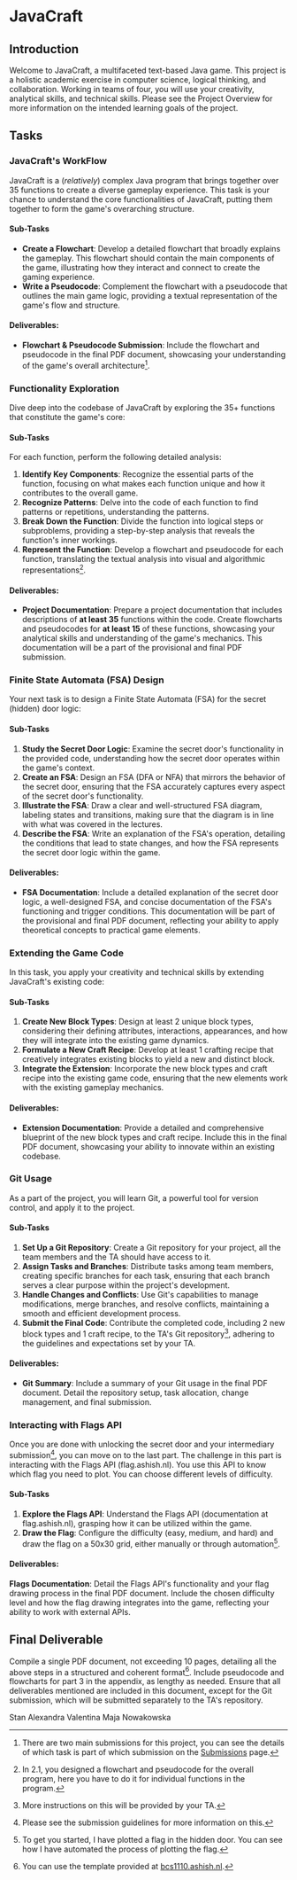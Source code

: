 # JavaCraft

## Introduction

Welcome to JavaCraft, a multifaceted text-based Java game. This project is a holistic academic exercise in computer science, logical thinking, and collaboration. Working in teams of four, you will use your creativity, analytical skills, and technical skills. Please see the Project Overview for more information on the intended learning goals of the project.

## Tasks

### JavaCraft's WorkFlow

JavaCraft is a (*relatively*) complex Java program that brings together over 35 functions to create a diverse gameplay experience. This task is your chance to understand the core functionalities of JavaCraft, putting them together to form the game's overarching structure.

#### Sub-Tasks

-   **Create a Flowchart**: Develop a detailed flowchart that broadly explains the gameplay. This flowchart should contain the main components of the game, illustrating how they interact and connect to create the gaming experience.
-   **Write a Pseudocode**: Complement the flowchart with a pseudocode that outlines the main game logic, providing a textual representation of the game's flow and structure.

#### Deliverables:

-   **Flowchart & Pseudocode Submission**: Include the flowchart and pseudocode in the final PDF document, showcasing your understanding of the game's overall architecture[^1].

[^1]: There are two main submissions for this project, you can see the details of which task is part of which submission on the [Submissions](submissions.qmd) page.

### Functionality Exploration

Dive deep into the codebase of JavaCraft by exploring the 35+ functions that constitute the game's core:

#### Sub-Tasks

For each function, perform the following detailed analysis:

1.  **Identify Key Components**: Recognize the essential parts of the function, focusing on what makes each function unique and how it contributes to the overall game.
2.  **Recognize Patterns**: Delve into the code of each function to find patterns or repetitions, understanding the patterns.
3.  **Break Down the Function**: Divide the function into logical steps or subproblems, providing a step-by-step analysis that reveals the function's inner workings.
4.  **Represent the Function**: Develop a flowchart and pseudocode for each function, translating the textual analysis into visual and algorithmic representations[^2].

[^2]: In 2.1, you designed a flowchart and pseudocode for the overall program, here you have to do it for individual functions in the program.

#### Deliverables:

-   **Project Documentation**: Prepare a project documentation that includes descriptions of **at least 35** functions within the code. Create flowcharts and pseudocodes for **at least 15** of these functions, showcasing your analytical skills and understanding of the game's mechanics. This documentation will be a part of the provisional and final PDF submission.

### Finite State Automata (FSA) Design

Your next task is to design a Finite State Automata (FSA) for the secret (hidden) door logic:

#### Sub-Tasks

1.  **Study the Secret Door Logic**: Examine the secret door's functionality in the provided code, understanding how the secret door operates within the game's context.
2.  **Create an FSA**: Design an FSA (DFA or NFA) that mirrors the behavior of the secret door, ensuring that the FSA accurately captures every aspect of the secret door's functionality.
3.  **Illustrate the FSA**: Draw a clear and well-structured FSA diagram, labeling states and transitions, making sure that the diagram is in line with what was covered in the lectures.
4.  **Describe the FSA**: Write an explanation of the FSA's operation, detailing the conditions that lead to state changes, and how the FSA represents the secret door logic within the game.

#### Deliverables:

-   **FSA Documentation**: Include a detailed explanation of the secret door logic, a well-designed FSA, and concise documentation of the FSA's functioning and trigger conditions. This documentation will be part of the provisional and final PDF document, reflecting your ability to apply theoretical concepts to practical game elements.

### Extending the Game Code

In this task, you apply your creativity and technical skills by extending JavaCraft's existing code:

#### Sub-Tasks

1.  **Create New Block Types**: Design at least 2 unique block types, considering their defining attributes, interactions, appearances, and how they will integrate into the existing game dynamics.
2.  **Formulate a New Craft Recipe**: Develop at least 1 crafting recipe that creatively integrates existing blocks to yield a new and distinct block.
3.  **Integrate the Extension**: Incorporate the new block types and craft recipe into the existing game code, ensuring that the new elements work with the existing gameplay mechanics.

#### Deliverables:

-   **Extension Documentation**: Provide a detailed and comprehensive blueprint of the new block types and craft recipe. Include this in the final PDF document, showcasing your ability to innovate within an existing codebase.

### Git Usage

As a part of the project, you will learn Git, a powerful tool for version control, and apply it to the project.

#### Sub-Tasks

1.  **Set Up a Git Repository**: Create a Git repository for your project, all the team members and the TA should have access to it.
2.  **Assign Tasks and Branches**: Distribute tasks among team members, creating specific branches for each task, ensuring that each branch serves a clear purpose within the project's development.
3.  **Handle Changes and Conflicts**: Use Git's capabilities to manage modifications, merge branches, and resolve conflicts, maintaining a smooth and efficient development process.
4.  **Submit the Final Code**: Contribute the completed code, including 2 new block types and 1 craft recipe, to the TA's Git repository[^3], adhering to the guidelines and expectations set by your TA.

[^3]: More instructions on this will be provided by your TA.

#### Deliverables:

-   **Git Summary**: Include a summary of your Git usage in the final PDF document. Detail the repository setup, task allocation, change management, and final submission.

### Interacting with Flags API

Once you are done with unlocking the secret door and your intermediary submission[^4], you can move on to the last part. The challenge in this part is interacting with the Flags API (flag.ashish.nl). You use this API to know which flag you need to plot. You can choose different levels of difficulty.

[^4]: Please see the submission guidelines for more information on this.

#### Sub-Tasks

1.  **Explore the Flags API**: Understand the Flags API (documentation at flag.ashish.nl), grasping how it can be utilized within the game.
2.  **Draw the Flag**: Configure the difficulty (easy, medium, and hard) and draw the flag on a 50x30 grid, either manually or through automation[^5].

[^5]: To get you started, I have plotted a flag in the hidden door. You can see how I have automated the process of plotting the flag.

#### Deliverables:

**Flags Documentation**: Detail the Flags API's functionality and your flag drawing process in the final PDF document. Include the chosen difficulty level and how the flag drawing integrates into the game, reflecting your ability to work with external APIs.


## **Final Deliverable**

Compile a single PDF document, not exceeding 10 pages, detailing all the above steps in a structured and coherent format[^6]. Include pseudocode and flowcharts for part 3 in the appendix, as lengthy as needed. Ensure that all deliverables mentioned are included in this document, except for the Git submission, which will be submitted separately to the TA's repository.

[^6]: You can use the template provided at [bcs1110.ashish.nl](https://bcs1110.ashish.nl/assignment/template.html).

Stan Alexandra Valentina
Maja Nowakowska
